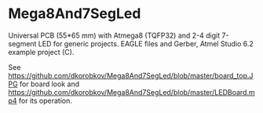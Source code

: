 # Mega8And7SegLed
Universal PCB (55*65 mm) with Atmega8 (TQFP32) and 2-4 digit 7-segment LED for generic projects. EAGLE files and Gerber, Atmel Studio 6.2 example project (C).

See https://github.com/dkorobkov/Mega8And7SegLed/blob/master/board_top.JPG for board look and 
https://github.com/dkorobkov/Mega8And7SegLed/blob/master/LEDBoard.mp4 for its operation.

